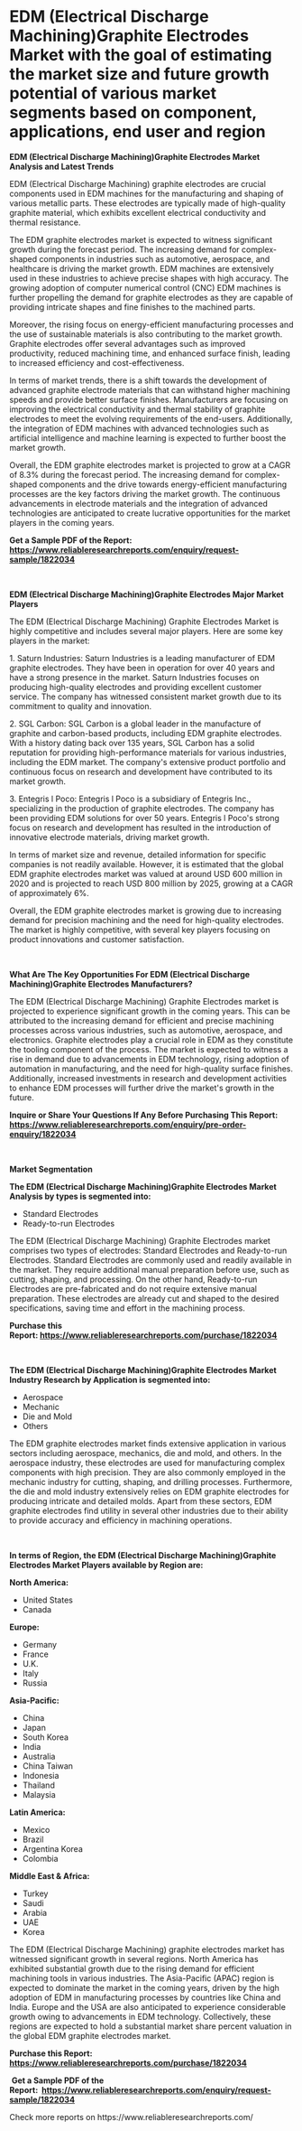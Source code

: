 <p><h1>EDM (Electrical Discharge Machining)Graphite Electrodes Market with the goal of estimating the market size and future growth potential of various market segments based on component, applications, end user and region</h1></p><p><strong>EDM (Electrical Discharge Machining)Graphite Electrodes Market Analysis and Latest Trends</strong></p>
<p><p>EDM (Electrical Discharge Machining) graphite electrodes are crucial components used in EDM machines for the manufacturing and shaping of various metallic parts. These electrodes are typically made of high-quality graphite material, which exhibits excellent electrical conductivity and thermal resistance.</p><p>The EDM graphite electrodes market is expected to witness significant growth during the forecast period. The increasing demand for complex-shaped components in industries such as automotive, aerospace, and healthcare is driving the market growth. EDM machines are extensively used in these industries to achieve precise shapes with high accuracy. The growing adoption of computer numerical control (CNC) EDM machines is further propelling the demand for graphite electrodes as they are capable of providing intricate shapes and fine finishes to the machined parts.</p><p>Moreover, the rising focus on energy-efficient manufacturing processes and the use of sustainable materials is also contributing to the market growth. Graphite electrodes offer several advantages such as improved productivity, reduced machining time, and enhanced surface finish, leading to increased efficiency and cost-effectiveness.</p><p>In terms of market trends, there is a shift towards the development of advanced graphite electrode materials that can withstand higher machining speeds and provide better surface finishes. Manufacturers are focusing on improving the electrical conductivity and thermal stability of graphite electrodes to meet the evolving requirements of the end-users. Additionally, the integration of EDM machines with advanced technologies such as artificial intelligence and machine learning is expected to further boost the market growth.</p><p>Overall, the EDM graphite electrodes market is projected to grow at a CAGR of 8.3% during the forecast period. The increasing demand for complex-shaped components and the drive towards energy-efficient manufacturing processes are the key factors driving the market growth. The continuous advancements in electrode materials and the integration of advanced technologies are anticipated to create lucrative opportunities for the market players in the coming years.</p></p>
<p><strong>Get a Sample PDF of the Report:&nbsp; <a href="https://www.reliableresearchreports.com/enquiry/request-sample/1822034">https://www.reliableresearchreports.com/enquiry/request-sample/1822034</a></strong></p>
<p>&nbsp;</p>
<p><strong>EDM (Electrical Discharge Machining)Graphite Electrodes Major Market Players</strong></p>
<p><p>The EDM (Electrical Discharge Machining) Graphite Electrodes Market is highly competitive and includes several major players. Here are some key players in the market:</p><p>1. Saturn Industries: Saturn Industries is a leading manufacturer of EDM graphite electrodes. They have been in operation for over 40 years and have a strong presence in the market. Saturn Industries focuses on producing high-quality electrodes and providing excellent customer service. The company has witnessed consistent market growth due to its commitment to quality and innovation.</p><p>2. SGL Carbon: SGL Carbon is a global leader in the manufacture of graphite and carbon-based products, including EDM graphite electrodes. With a history dating back over 135 years, SGL Carbon has a solid reputation for providing high-performance materials for various industries, including the EDM market. The company's extensive product portfolio and continuous focus on research and development have contributed to its market growth.</p><p>3. Entegris l Poco: Entegris l Poco is a subsidiary of Entegris Inc., specializing in the production of graphite electrodes. The company has been providing EDM solutions for over 50 years. Entegris l Poco's strong focus on research and development has resulted in the introduction of innovative electrode materials, driving market growth.</p><p>In terms of market size and revenue, detailed information for specific companies is not readily available. However, it is estimated that the global EDM graphite electrodes market was valued at around USD 600 million in 2020 and is projected to reach USD 800 million by 2025, growing at a CAGR of approximately 6%.</p><p>Overall, the EDM graphite electrodes market is growing due to increasing demand for precision machining and the need for high-quality electrodes. The market is highly competitive, with several key players focusing on product innovations and customer satisfaction.</p></p>
<p>&nbsp;</p>
<p><strong>What Are The Key Opportunities For EDM (Electrical Discharge Machining)Graphite Electrodes Manufacturers?</strong></p>
<p><p>The EDM (Electrical Discharge Machining) Graphite Electrodes market is projected to experience significant growth in the coming years. This can be attributed to the increasing demand for efficient and precise machining processes across various industries, such as automotive, aerospace, and electronics. Graphite electrodes play a crucial role in EDM as they constitute the tooling component of the process. The market is expected to witness a rise in demand due to advancements in EDM technology, rising adoption of automation in manufacturing, and the need for high-quality surface finishes. Additionally, increased investments in research and development activities to enhance EDM processes will further drive the market's growth in the future.</p></p>
<p><strong>Inquire or Share Your Questions If Any Before Purchasing This Report: <a href="https://www.reliableresearchreports.com/enquiry/pre-order-enquiry/1822034">https://www.reliableresearchreports.com/enquiry/pre-order-enquiry/1822034</a></strong></p>
<p>&nbsp;</p>
<p><strong>Market Segmentation</strong></p>
<p><strong>The EDM (Electrical Discharge Machining)Graphite Electrodes Market Analysis by types is segmented into:</strong></p>
<p><ul><li>Standard Electrodes</li><li>Ready-to-run Electrodes</li></ul></p>
<p><p>The EDM (Electrical Discharge Machining) Graphite Electrodes market comprises two types of electrodes: Standard Electrodes and Ready-to-run Electrodes. Standard Electrodes are commonly used and readily available in the market. They require additional manual preparation before use, such as cutting, shaping, and processing. On the other hand, Ready-to-run Electrodes are pre-fabricated and do not require extensive manual preparation. These electrodes are already cut and shaped to the desired specifications, saving time and effort in the machining process.</p></p>
<p><strong>Purchase this Report:&nbsp;<a href="https://www.reliableresearchreports.com/purchase/1822034">https://www.reliableresearchreports.com/purchase/1822034</a></strong></p>
<p>&nbsp;</p>
<p><strong>The EDM (Electrical Discharge Machining)Graphite Electrodes Market Industry Research by Application is segmented into:</strong></p>
<p><ul><li>Aerospace</li><li>Mechanic</li><li>Die and Mold</li><li>Others</li></ul></p>
<p><p>The EDM graphite electrodes market finds extensive application in various sectors including aerospace, mechanics, die and mold, and others. In the aerospace industry, these electrodes are used for manufacturing complex components with high precision. They are also commonly employed in the mechanic industry for cutting, shaping, and drilling processes. Furthermore, the die and mold industry extensively relies on EDM graphite electrodes for producing intricate and detailed molds. Apart from these sectors, EDM graphite electrodes find utility in several other industries due to their ability to provide accuracy and efficiency in machining operations.</p></p>
<p>&nbsp;</p>
<p><strong>In terms of Region, the EDM (Electrical Discharge Machining)Graphite Electrodes Market Players available by Region are:</strong></p>
<p>
    <p> <strong> North America: </strong>
        <ul>
            <li>United States</li>
            <li>Canada</li>
        </ul>
        </p> 
    <p> <strong> Europe: </strong>
        <ul>
            <li>Germany</li>
            <li>France</li>
            <li>U.K.</li>
            <li>Italy</li>
            <li>Russia</li>
        </ul>
        </p> 
    <p> <strong> Asia-Pacific: </strong>
        <ul>
            <li>China</li>
            <li>Japan</li>
            <li>South Korea</li>
            <li>India</li>
            <li>Australia</li>
            <li>China Taiwan</li>
            <li>Indonesia</li>
            <li>Thailand</li>
            <li>Malaysia</li>
        </ul>
        </p> 
    <p> <strong> Latin America: </strong>
        <ul>
            <li>Mexico</li>
            <li>Brazil</li>
            <li>Argentina Korea</li>
            <li>Colombia</li>
        </ul>
        </p> 
    <p> <strong> Middle East & Africa: </strong>
        <ul>
            <li>Turkey</li>
            <li>Saudi</li>
            <li>Arabia</li>
            <li>UAE</li>
            <li>Korea</li>
        </ul>
    </p>
    </p>
<p><p>The EDM (Electrical Discharge Machining) graphite electrodes market has witnessed significant growth in several regions. North America has exhibited substantial growth due to the rising demand for efficient machining tools in various industries. The Asia-Pacific (APAC) region is expected to dominate the market in the coming years, driven by the high adoption of EDM in manufacturing processes by countries like China and India. Europe and the USA are also anticipated to experience considerable growth owing to advancements in EDM technology. Collectively, these regions are expected to hold a substantial market share percent valuation in the global EDM graphite electrodes market.</p></p>
<p><strong>Purchase this Report: <a href="https://www.reliableresearchreports.com/purchase/1822034">https://www.reliableresearchreports.com/purchase/1822034</a></strong></p>
<p>&nbsp;<strong>Get a Sample PDF of the Report:&nbsp;&nbsp;<a href="https://www.reliableresearchreports.com/enquiry/request-sample/1822034">https://www.reliableresearchreports.com/enquiry/request-sample/1822034</a></strong></p>
<p><strong></strong></p>
<p>Check more reports on https://www.reliableresearchreports.com/</p>